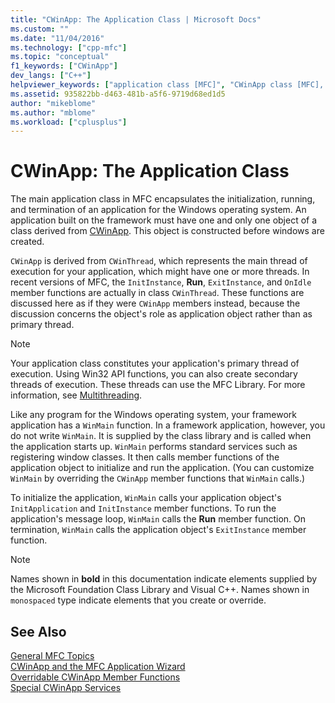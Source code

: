 ```yaml
---
title: "CWinApp: The Application Class | Microsoft Docs"
ms.custom: ""
ms.date: "11/04/2016"
ms.technology: ["cpp-mfc"]
ms.topic: "conceptual"
f1_keywords: ["CWinApp"]
dev_langs: ["C++"]
helpviewer_keywords: ["application class [MFC]", "CWinApp class [MFC], CWinThread", "MFC, WinMain and", "CWinApp class [MFC], multithreading", "CWinThread class [MFC], and CWinApp", "InitApplication method [MFC]", "WinMain method [MFC]", "WinMain method [MFC], in MFC", "CWinApp class [MFC], WinMain"]
ms.assetid: 935822bb-d463-481b-a5f6-9719d68ed1d5
author: "mikeblome"
ms.author: "mblome"
ms.workload: ["cplusplus"]
---
```

# CWinApp: The Application Class
The main application class in MFC encapsulates the initialization, running, and termination of an application for the Windows operating system. An application built on the framework must have one and only one object of a class derived from [CWinApp](../mfc/reference/cwinapp-class.md). This object is constructed before windows are created.  
  
 `CWinApp` is derived from `CWinThread`, which represents the main thread of execution for your application, which might have one or more threads. In recent versions of MFC, the `InitInstance`, **Run**, `ExitInstance`, and `OnIdle` member functions are actually in class `CWinThread`. These functions are discussed here as if they were `CWinApp` members instead, because the discussion concerns the object's role as application object rather than as primary thread.  
  
> [!NOTE]
>  Your application class constitutes your application's primary thread of execution. Using Win32 API functions, you can also create secondary threads of execution. These threads can use the MFC Library. For more information, see [Multithreading](../parallel/multithreading-support-for-older-code-visual-cpp.md).  
  
 Like any program for the Windows operating system, your framework application has a `WinMain` function. In a framework application, however, you do not write `WinMain`. It is supplied by the class library and is called when the application starts up. `WinMain` performs standard services such as registering window classes. It then calls member functions of the application object to initialize and run the application. (You can customize `WinMain` by overriding the `CWinApp` member functions that `WinMain` calls.)  
  
 To initialize the application, `WinMain` calls your application object's `InitApplication` and `InitInstance` member functions. To run the application's message loop, `WinMain` calls the **Run** member function. On termination, `WinMain` calls the application object's `ExitInstance` member function.  
  
> [!NOTE]
>  Names shown in **bold** in this documentation indicate elements supplied by the Microsoft Foundation Class Library and Visual C++. Names shown in `monospaced` type indicate elements that you create or override.  
  
## See Also  
 [General MFC Topics](../mfc/general-mfc-topics.md)   
 [CWinApp and the MFC Application Wizard](../mfc/cwinapp-and-the-mfc-application-wizard.md)   
 [Overridable CWinApp Member Functions](../mfc/overridable-cwinapp-member-functions.md)   
 [Special CWinApp Services](../mfc/special-cwinapp-services.md)

